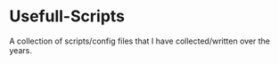 # Usefull-Scripts
A collection of scripts/config files that I have collected/written over the years.
